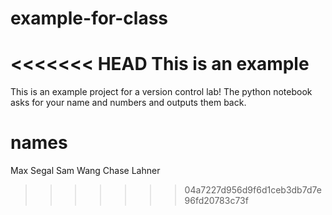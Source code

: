 # example-for-class
<<<<<<< HEAD
This is an example
=======
This is an example project for a version control lab! The python notebook asks for your name and numbers and outputs them back.

# names
Max Segal
Sam Wang
Chase Lahner


>>>>>>> 04a7227d956d9f6d1ceb3db7d7e96fd20783c73f
